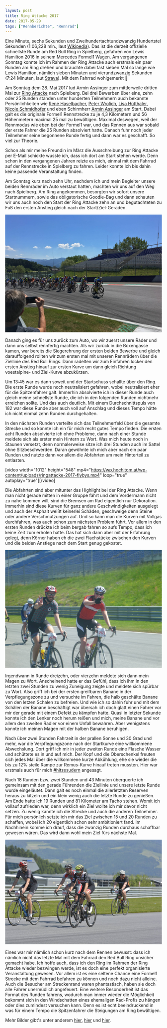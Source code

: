 ```yaml
---
layout: post
title: Ring Attacke 2017
date: 2017-05-29
tags: ["Rennberichte", "Rennrad"]
---
```


Eine Minute, sechs Sekunden und Zweihundertachtundzwanzig Hundertstel Sekunden (1:06,228 min., laut [Wikipedia](https://de.wikipedia.org/wiki/Red_Bull_Ring)). Das ist die derzeit offizielle schnellste Runde am Red Bull Ring in Spielberg, gefahren von Lewis Hamilton 2016 in seinem Mercedes Formel1 Wagen. Am vergangenen Sonntag konnte ich im Rahmen der Ring Attacke auch erstmals ein paar Runden am Ring drehen und brauchte dabei fast sieben Mal so lange wie Lewis Hamilton, nämlich sieben Minuten und vierundzwanzig Sekunden (7:24 Minuten, laut [Strava](https://www.strava.com/activities/1010292115)). Mit dem Fahrrad wohlgemerkt 🙈

<!--more-->

Am Sonntag dem 28. Mai 2017 lud Armin Assinger zum mittlerweile dritten Mal zur [Ring Attacke](http://ringattacke.com/) nach Spielberg. Bei drei Bewerben über eine, zehn oder 25 Runden standen unter hunderten Teilnehmern auch bekannte Persönlichkeiten wie [René Haselbacher](https://de.wikipedia.org/wiki/Ren%C3%A9_Haselbacher), [Peter Wrolich](https://de.wikipedia.org/wiki/Peter_Wrolich), [Lisa Hütthaler](https://de.wikipedia.org/wiki/Lisa_H%C3%BCtthaler), [Nicole Schmidhofer](https://de.wikipedia.org/wiki/Nicole_Schmidhofer) und eben Schirmherr [Armin Assinger](https://de.wikipedia.org/wiki/Armin_Assinger) am Start. Dabei galt es die originale Formel1 Rennstrecke zu je 4,3 Kilometern und 56 Höhenmetern maximal 25 mal zu bewältigen. Maximal deswegen, weil der Rennmodus wie eben bei der Formel1 war, und das Rennen aus war sobald der erste Fahrer die 25 Runden absolviert hatte. Danach fuhr noch jeder Teilnehmer seine begonnene Runde fertig und dann war es geschafft. So viel zur Theorie.

Schon als mir meine Freundin im März die Ausschreibung zur Ring Attacke per E-Mail schickte wusste ich, dass ich dort am Start stehen werde. Denn schon in den vergangenen Jahren reizte es mich, einmal mit dem Fahrrad auf der Rennstrecke in Spielberg zu fahren. Leider konnte ich bis dahin keine passende Veranstaltung finden.

Am Sonntag kurz nach zehn Uhr, nachdem ich und mein Begleiter unsere beiden Rennräder im Auto verstaut hatten, machten wir uns auf den Weg nach Spielberg. Am Ring angekommen, besorgten wir sofort unsere Startnummern, sowie das obligatorische Goodie-Bag und dann schauten wir uns auch noch den Start der Ring Attacke zehn an und begutachteten zu Fuß den ersten Anstieg gleich nach der Start/Ziel-Geraden.

![Der Start der Ring Attacke 10](/img/IMG_1390.jpg "Der Start der Ring Attacke 10")

Danach ging es für uns zurück zum Auto, wo wir zuerst unsere Räder und dann uns selbst rennfertig machten. Als wir zurück in die Boxengasse kamen, war bereits die Siegerehrung der ersten beiden Bewerbe und gleich darauffolgend rollten wir zum ersten mal mit unseren Rennrädern über die Ziellinie des Red Bull Rings. Dann radelten wir zum Einfahren locker den ersten Anstieg hinauf zur ersten Kurve um dann gleich Richtung voestalpine- und Ziel-Kurve abzukürzen.

Um 13:45 war es dann soweit und der Startschuss schallte über den Ring. Die erste Runde wurde noch neutralisiert gefahren, wobei neutralisiert eher für die Spitzenfahrer galt. Immerhin absolvierte ich in dieser Runde auch gleich meine schnellste Runde, die ich in den folgenden Runden nichtmehr erreichen sollte. Und das auch deutlich. Mit einem Durchschnittspuls von 182 war diese Runde aber auch voll auf Anschlag und dieses Tempo hätte ich nicht einmal zehn Runden durchgehalten.

In den nächsten Runden verteilte sich das Teilnehmerfeld über die gesamte Strecke und so konnte ich ein für mich recht gutes Tempo finden. Die ersten acht Runden absolvierte ich ohne Probleme, dann nach einer Stunde meldete sich als erster mein Hintern zu Wort. Was mich heute noch in Staunen versetzt, denn normalerweise sitze ich drei Stunden auch im Sattel ohne Sitzbeschwerden. Daran gewöhnte ich mich aber nach ein paar Runden und nutzte dann vor allem die Abfahrten um mein Hinterteil zu entlasten.

[video width="1012" height="548" mp4="https://wp.hochitom.at/wp-content/uploads/ringattacke-2017-flybys.mp4" loop="true" autoplay="true"][/video]

Die Abfahrten sind aber mitunter das Highlight bei der Ring Attacke. Wenn man nicht gerade mitten in einer Gruppe fährt und dem Vordermann nicht zu nahe kommen will, sind die Bremsen am Rad eigentlich nur Dekoration. Immerhin sind diese Kurven für ganz andere Geschwindigkeiten ausgelegt und auch der Asphalt weißt keinerlei Schäden, geschweige denn Steine oder andere Verschmutzungen auf. Und so kann man die Kurven mit Vollgas durchfahren, was auch schon zum nächsten Problem führt. Vor allem in den ersten Runden drückte ich beim bergab fahren so aufs Tempo, dass ich keine Zeit zum erholen hatte. Das hat sich dann aber mit der Erfahrung gelegt, denn Körner haben eh die zwei Flachstücke zwischen den Kurven und die beiden Anstiege nach dem Start genug gekostet.

![](/img/P1050178.jpg)

Irgendwann in Runde dreizehn, oder vierzehn meldete sich dann mein Magen zu Wort. Anscheinend hatte er das Gefühl, dass ich ihm in den letzten zwei Stunden zu wenig Zuneigung zeigte und meldete sich spürbar zu Wort. Also griff ich bei der ersten greifbaren Banane in der Verpflegungszone zu und versuchte im Fahren, die halb geschälte Banane von den letzen Schalen zu befreien. Und wie ich so dahin fuhr und mit dem Schälen der Banane beschäftigt war übersah ich doch glatt einen Fahrer vor mir der gerade mit einem Defekt zu kämpfen hatte. Quasi in letzter Sekunde konnte ich den Lenker noch herum reißen und mich, meine Banane und vor allem den zweiten Radler vor einem Unfall bewahren. Aber wenigstens konnte ich meinen Magen mit der halben Banane beruhigen.

Nach über zwei Stunden Fahrzeit in der prallen Sonne und 30 Grad und mehr, war die Verpflegungszone nach der Startkurve eine willkommene Abwechslung. Dort griff ich mir in jeder zweiten Runde eine Flasche Wasser und schüttete es in und auf mich. Der Kopf und die Oberschenkel freuten sich jedes Mal über die willkommene kurze Abkühlung, ehe sie wieder die bis zu 12% steile Rampe zur Remus-Kurve hinauf treten mussten. Hier war erstmals auch für mich [#hitzesudern](https://twitter.com/search?q=%23hitzesudern&src=tyah) angesagt.

Nach 18 Runden bzw. zwei Stunden und 43 Minuten überquerte ich gemeinsam mit den gerade Führenden die Ziellinie und unsere letzte Runde wurde eingeläutet. Dann galt es noch einmal die allerletzten Reserven heraus zu kitzeln und ein klein wenig auch die letzte Runde zu genießen. Am Ende hatte ich 19 Runden und 81 Kilometer am Tacho stehen. Womit ich vollauf zufrieden war, denn wirklich ein Ziel wollte ich mir davor nicht setzen. Zu wenig kannte ich die Strecke und auch die anderen Teilnehmer. Für mich persönlich setzte ich mir das Ziel zwischen 15 und 20 Runden zu schaffen, wobei ich 20 eigentlich schon sehr ambitioniert fand. Im Nachhinein komme ich drauf, dass die zwanzig Runden durchaus schaffbar gewesen wären. Das wird dann wohl mein Ziel fürs nächste Mal.

![](/img/DSC4800_1.jpg "Heinz Feyerer - www.sportfoto-feyerer.at")

Eines war mir nämlich schon kurz nach dem Rennen bewusst: dass ich nämlich nicht das letzte Mal mit dem Fahrrad den Red Bull Ring unsicher gemacht habe. Ich hoffe auch, dass ich den Ring im Rahmen der Ring Attacke wieder bezwingen werde, ist es doch eine perfekt organisierte Veranstaltung gewesen. Vor allem ist es eine seltene Chance eine Formel1 Strecke mit dem Fahrrad befahren zu können und noch dazu nicht alleine. Auch die Besucher am Streckenrand waren phantastisch, haben sie doch alle Fahrer unermüdlich angefeuert. Eine weitere Besonderheit ist das Format des Runden fahrens, wodurch man immer wieder die Möglichkeit bekommt sich in den Windschatten eines ehemaligen Rad-Profis zu hängen oder dies zumindest versuchen kann. Denn es ist echt beeindruckend in was für einem Tempo die Spitzenfahrer die Steigungen am Ring bewältigen.

Mehr Bilder gibt's unter anderem [hier](http://ringattacke.com/?page_id=15539), [hier](https://www.facebook.com/pg/kathrinsphotography/photos/?tab=album&album_id=1464203910284640) und [hier](http://www.maxfunsports.com/album/2017/ring-attacke).

<map type="strava" id="1010292115"></map>
